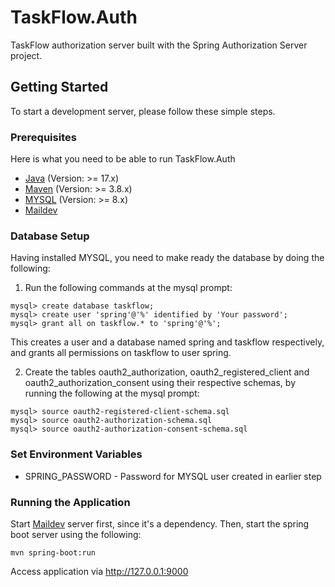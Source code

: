 # TaskFlow.Auth

TaskFlow authorization server built with the Spring Authorization Server project.

## Getting Started

To start a development server, please follow these simple steps.

### Prerequisites

Here is what you need to be able to run TaskFlow.Auth

* [Java](https://www.oracle.com/java/technologies/downloads/) (Version: >= 17.x)
* [Maven](https://maven.apache.org/download.cgi) (Version: >= 3.8.x)
* [MYSQL](https://dev.mysql.com/downloads/installer/) (Version: >= 8.x)
* [Maildev](https://github.com/maildev/maildev)

### Database Setup

Having installed MYSQL, you need to make ready the database by doing the following:

1. Run the following commands at the mysql prompt:

```
mysql> create database taskflow;
mysql> create user 'spring'@'%' identified by 'Your password';
mysql> grant all on taskflow.* to 'spring'@'%';
```

This creates a user and a database named spring and taskflow respectively, and grants all permissions on taskflow to user spring.

2. Create the tables oauth2_authorization, oauth2_registered_client and oauth2_authorization_consent using their respective schemas, by running the following at the mysql prompt:

```
mysql> source oauth2-registered-client-schema.sql
mysql> source oauth2-authorization-schema.sql
mysql> source oauth2-authorization-consent-schema.sql
```

### Set Environment Variables

* SPRING_PASSWORD - Password for MYSQL user created in earlier step

### Running the Application

Start [Maildev](https://github.com/maildev/maildev) server first, since it's a dependency. Then, start the spring boot server using the following:

```
mvn spring-boot:run
```

Access application via http://127.0.0.1:9000